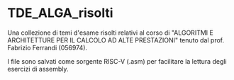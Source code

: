 # TDE_ALGA_risolti
Una collezione di temi d'esame risolti relativi al corso di "ALGORITMI E ARCHITETTURE PER IL CALCOLO AD ALTE PRESTAZIONI" tenuto dal prof. Fabrizio Ferrandi (056974).

I file sono salvati come sorgente RISC-V (.asm) per facilitare la lettura degli esercizi di assembly.
